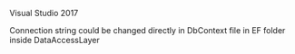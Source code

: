 Visual Studio 2017

Connection string could be changed directly in DbContext file in EF folder inside DataAccessLayer
